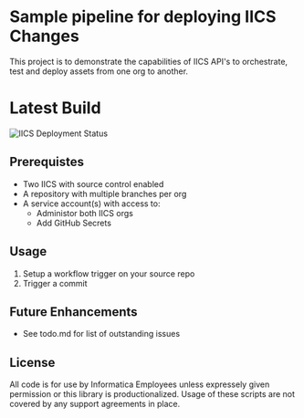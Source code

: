# Sample pipeline for deploying IICS Changes

This project is to demonstrate the capabilities of IICS API's to orchestrate, test and deploy assets from one org to another. 

# Latest Build

![IICS Deployment Status](https://github.com/brandon-bird-inf/iics-promotion-pipeline/actions/workflows/iics_deployment.yml/badge.svg)


## Prerequistes

* Two IICS with source control enabled
* A repository with multiple branches per org
* A service account(s) with access to:
    * Administor both IICS orgs
    * Add GitHub Secrets 

## Usage
1. Setup a workflow trigger on your source repo
2. Trigger a commit

## Future Enhancements

* See todo.md for list of outstanding issues

## License
All code is for use by Informatica Employees unless expressely given permission or this library is productionalized. Usage of these scripts are not covered by any support agreements in place.